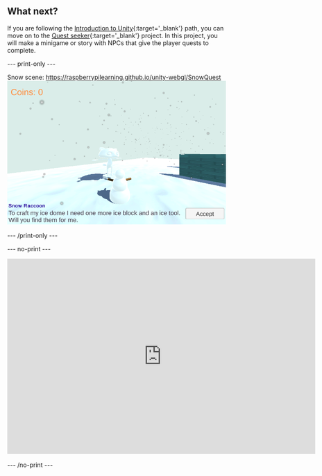 ## What next?

If you are following the [Introduction to Unity](https://projects.raspberrypi.org/en/raspberrypi/unity-intro){:target='_blank'} path, you can move on to the [Quest seeker](https://projects.raspberrypi.org/en/projects/quest-seeker){:target='_blank'} project. In this project, you will make a minigame or story with NPCs that give the player quests to complete.

--- print-only ---

Snow scene: https://raspberrypilearning.github.io/unity-webgl/SnowQuest ![The Game view from the Snow scene project showing a snow raccoon offering a gather quest to the Snowman player. The player can click the button to accept the quest to gather items for snow raccoon's ice dome.](images/snow-quest.png)

--- /print-only ---

--- no-print ---
<iframe allowtransparency="true" width="710" height="450" src="https://raspberrypilearning.github.io/unity-webgl/SnowQuest/" frameborder="0"></iframe>

--- /no-print ---


